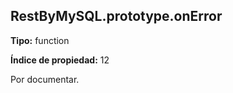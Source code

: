 ## RestByMySQL.prototype.onError

**Tipo:** function

**Índice de propiedad:** 12

Por documentar.



